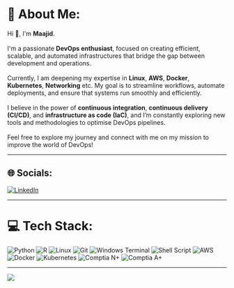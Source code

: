 # 💫 About Me:

Hi 👋, I'm **Maajid**.<br><br>
I'm a passionate **DevOps enthusiast**, focused on creating efficient, scalable, and automated infrastructures that bridge the gap between development and operations.<br><br>
Currently, I am deepening my expertise in **Linux**, **AWS**, **Docker**, **Kubernetes**, **Networking** etc. My goal is to streamline workflows, automate deployments, and ensure that systems run smoothly and efficiently.<br><br>
I believe in the power of **continuous integration**, **continuous delivery (CI/CD)**, and **infrastructure as code (IaC)**, and I’m constantly exploring new tools and methodologies to optimise DevOps pipelines.<br><br>
Feel free to explore my journey and connect with me on my mission to improve the world of DevOps!


---

## 🌐 Socials:
[![LinkedIn](https://img.shields.io/badge/LinkedIn-%230077B5.svg?logo=linkedin&logoColor=white)](https://www.linkedin.com/in/maajid-adde-14ab6524a/)

---

# 💻 Tech Stack:
![Python](https://img.shields.io/badge/python-3670A0?style=for-the-badge&logo=python&logoColor=ffdd54) ![R](https://img.shields.io/badge/R-276DC3?style=for-the-badge&logo=r&logoColor=white) ![Linux](https://img.shields.io/badge/Linux-%23FCC624.svg?style=for-the-badge&logo=linux&logoColor=black) ![Git](https://img.shields.io/badge/git-%23F14E32.svg?style=for-the-badge&logo=git&logoColor=white) ![Windows Terminal](https://img.shields.io/badge/Windows%20Terminal-%234D4D4D.svg?style=for-the-badge&logo=windows-terminal&logoColor=white) ![Shell Script](https://img.shields.io/badge/shell_script-%23121011.svg?style=for-the-badge&logo=gnu-bash&logoColor=white) ![AWS](https://img.shields.io/badge/AWS-%23FF9900.svg?style=for-the-badge&logo=amazon-aws&logoColor=white) ![Docker](https://img.shields.io/badge/docker-%230db7ed.svg?style=for-the-badge&logo=docker&logoColor=white) ![Kubernetes](https://img.shields.io/badge/kubernetes-%23326ce5.svg?style=for-the-badge&logo=kubernetes&logoColor=white) ![Comptia N+](https://img.shields.io/badge/CompTIA%20Network+-%23006292.svg?style=for-the-badge&logo=compTIA&logoColor=white) ![Comptia A+](https://img.shields.io/badge/CompTIA%20A+-%23006699.svg?style=for-the-badge&logo=compTIA&logoColor=white)

---

[![](https://visitcount.itsvg.in/api?id=maajid&icon=0&color=0)](https://visitcount.itsvg.in)
